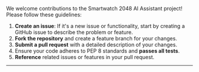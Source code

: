 We welcome contributions to the Smartwatch 2048 AI Assistant project! Please follow these guidelines:

1. **Create an issue**: If it's a new issue or functionality, start by creating a GitHub issue to describe the problem or feature.
2. **Fork the repository** and create a feature branch for your changes.
3. **Submit a pull request** with a detailed description of your changes.
4. Ensure your code adheres to PEP 8 standards and **passes all tests**.
5. **Reference** related issues or features in your pull request.

---
